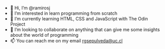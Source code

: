 - 👋 Hi, I’m @ramirosj
- 👀 I’m interested in learn programming from scratch
- 🌱 I’m currently learning HTML, CSS and JavaScript with The Odin Project
- 💞️ I’m looking to collaborate on anything that can give me some insights about the world of programming
- 📫 You can reach me on my email rgsepulveda@uc.cl

<!---
ramirosj/ramirosj is a ✨ special ✨ repository because its `README.md` (this file) appears on your GitHub profile.
You can click the Preview link to take a look at your changes.
--->
